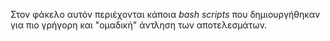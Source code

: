 
Στον φάκελο αυτόν περιέχονται κάποια _bash scripts_ που δημιουργήθηκαν για πιο γρήγορη και "ομαδική" άντληση των αποτελεσμάτων.
